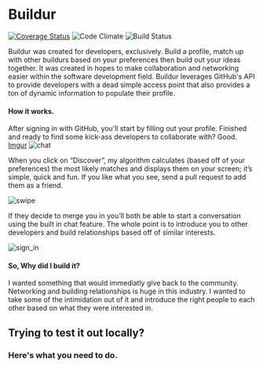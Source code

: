 # Buildur

[![Coverage Status](https://coveralls.io/repos/timchepeleff/breakable_toy/badge.svg?branch=master&service=github)](https://coveralls.io/github/timchepeleff/breakable_toy?branch=master)
![Code Climate](https://codeclimate.com/github/timchepeleff/breakable_toy.png)
![Build Status](https://codeship.com/projects/7ab3a5b0-0d68-0133-2c10-26641c8a7ff7/status?branch=master)

Buildur was created for developers, exclusively. Build a profile, match up with other buildurs based on your preferences then build out your ideas together. It was created in hopes to make collaboration and networking easier within the software development field. Buildur leverages GitHub's API to provide developers with a dead simple access point that also provides a ton of dynamic information to populate their profile.

#### How it works.
After signing in with GitHub, you’ll start by filling out your profile. Finished and ready to find some kick-ass developers to collaborate with? Good.
[Imgur](http://i.imgur.com/tzp50DH.gifv)
![chat](http://i.imgur.com/EOZ3ky6.gifv)

When you click on “Discover”,  my algorithm calculates (based off of your preferences) the most likely matches and displays them on your screen; it’s simple, quick and fun. If you like what you see, send a pull request to add them as a friend. 

![swipe](http://i.imgur.com/u1QFNPS.gifv)

If they decide to merge you in you’ll both be able to start a conversation using the built in chat feature. The whole point is to introduce you to other developers and build relationships based off of similar interests.

![sign_in](http://i.imgur.com/tzp50DH.gifv)

#### So, Why did I build it?
I wanted something that would immediatly give back to the community. Networking and building relationships is huge in this industry. I wanted to take some of the intimidation out of it and introduce the right people to each other based on what they were interested in. 

## Trying to test it out locally? 
### Here's what you need to do.


